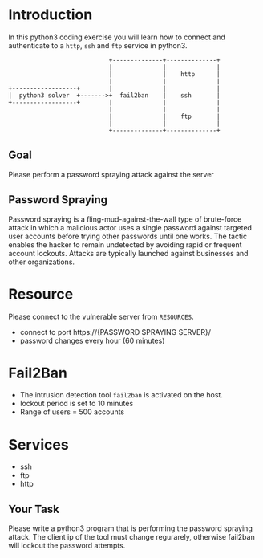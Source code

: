 # Introduction
In this python3 coding exercise you will learn how to connect and authenticate to a `http`, `ssh` and `ftp` service in python3. 

```
                            +--------------+--------------+
                            |              |              |
                            |              |    http      |
                            |              |              |
+------------------+        |              |              |
|  python3 solver  +------->+  fail2ban    |    ssh       |
+------------------+        |              |              |
                            |              |              |
                            |              |    ftp       |
                            |              |              |
                            +--------------+--------------+
```

## Goal 
Please perform a password spraying attack against the server

## Password Spraying
Password spraying is a fling-mud-against-the-wall type of brute-force attack in which a malicious actor uses a single password against targeted user accounts before trying other passwords until one works. The tactic enables the hacker to remain undetected by avoiding rapid or frequent account lockouts. Attacks are typically launched against businesses and other organizations.

# Resource
Please connect to the vulnerable server from `RESOURCES`. 
* connect to port https://{PASSWORD SPRAYING SERVER}/
* password changes every hour (60 minutes)

# Fail2Ban
* The intrusion detection tool `fail2ban` is activated on the host. 
* lockout period is set to 10 minutes
* Range of users = 500 accounts

# Services
* ssh
* ftp
* http

##  Your Task
Please write a python3 program that is performing the password spraying attack. The client ip of the tool must change regurarely, otherwise fail2ban will lockout the password attempts. 

